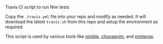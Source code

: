 Travis CI script to run Nim tests

Copy the `.travis.yml` file into your repo and modify as needed. It will download
the latest `travis.sh` from this repo and setup the environment as required.

This script is used by various tools like [nimble](https://github.com/nim-lang/nimble),
[choosenim](https://github.com/dom96/choosenim), and
[nimterop](https://github.com/nimterop/nimterop).

